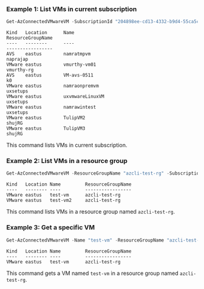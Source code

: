 ### Example 1: List VMs in current subscription
```powershell
Get-AzConnectedVMwareVM -SubscriptionId "204898ee-cd13-4332-b9d4-55ca5c25496d"
```

```output
Kind   Location      Name                                                             ResourceGroupName
----   --------      ----                                                             -----------------
AVS    eastus        namratmpvm                                                       naprajap
VMware eastus        vmurthy-vm01                                                     vmurthy-rg
AVS    eastus        VM-avs-0511                                                      k0
VMware eastus        namraonpremvm                                                    uxsetups
VMware eastus        uxvmwareLinuxVM                                                  uxsetups
VMware eastus        namrawintest                                                     uxsetups
VMware eastus        TulipVM2                                                         shujRG
VMware eastus        TulipVM3                                                         shujRG
```

This command lists VMs in current subscription.

### Example 2: List VMs in a resource group
```powershell
Get-AzConnectedVMwareVM -ResourceGroupName "azcli-test-rg" -SubscriptionId "204898ee-cd13-4332-b9d4-55ca5c25496d"
```

```output
Kind   Location Name         ResourceGroupName
----   -------- ----         -----------------
VMware eastus   test-vm      azcli-test-rg
VMware eastus   test-vm2     azcli-test-rg
```

This command lists VMs in a resource group named `azcli-test-rg`.

### Example 3: Get a specific VM
```powershell
Get-AzConnectedVMwareVM -Name "test-vm" -ResourceGroupName "azcli-test-rg" -SubscriptionId "204898ee-cd13-4332-b9d4-55ca5c25496d"
```

```output
Kind   Location Name         ResourceGroupName
----   -------- ----         -----------------
VMware eastus   test-vm      azcli-test-rg
```

This command gets a VM named `test-vm` in a resource group named `azcli-test-rg`.